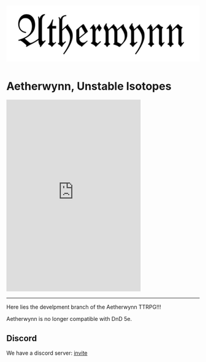 <h1 align="centre"><img src="./Heading.jpg" alt="logo image."/></h1>

# Aetherwynn, Unstable Isotopes

<iframe src="https://discord.com/widget?id=1300206551058878594&theme=dark" width="350" height="500" allowtransparency="true" frameborder="0" sandbox="allow-popups allow-popups-to-escape-sandbox allow-same-origin allow-scripts"></iframe>

---

Here lies the develpment branch of the Aetherwynn TTRPG!!!

Aetherwynn is no longer compatible with DnD 5e.

## Discord

We have a discord server: [invite][IL]

[IL]: https://discord.gg/tkPCw4FmWM

<!-- TODO: add 'getting started' section. -->
<!-- TODO: add 'quick start' section.     -->
<!-- TODO: add 'contributing' section.    -->

